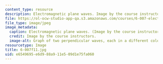 ```yaml
---
content_type: resource
description: Electromagnetic plane waves. Image by the course instructors.
file: https://ol-ocw-studio-app-qa.s3.amazonaws.com/courses/6-007-electromagnetic-energy-from-motors-to-lasers-spring-2011/e6549695e6d988a911e509d1e75fa060_6-007f11.jpg
file_type: image/jpeg
image_metadata:
  caption: Electromagnetic plane waves. (Image by the course instructors.)
  credit: Image by the course instructors.
  image-alt: Graph of two perpendicular waves, each in a different color.
resourcetype: Image
title: 6-007f11.jpg
uid: e6549695-e6d9-88a9-11e5-09d1e75fa060
---
```

